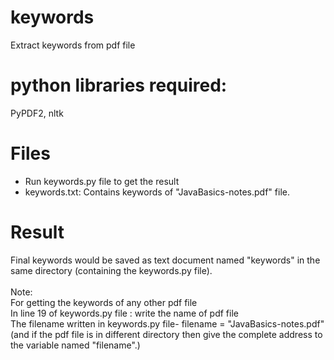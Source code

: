 # keywords
Extract keywords from pdf file

# python libraries required: 
PyPDF2, nltk

# Files
- Run keywords.py file to get the result </br>
- keywords.txt: Contains keywords of "JavaBasics-notes.pdf" file.

# Result
Final keywords would be saved as text document named "keywords" in the same directory (containing the keywords.py file).
</br>
</br>
Note: </br> 
For getting the keywords of any other pdf file </br>
In line 19 of keywords.py file : write the name of pdf file </br>
The filename written in keywords.py file- filename = "JavaBasics-notes.pdf" 
</br>
(and if the pdf file is in different directory then give the complete address to the variable named "filename".) 













